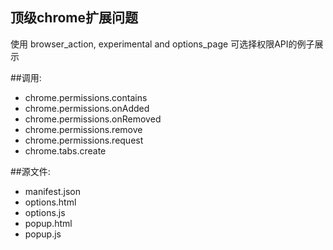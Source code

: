 顶级chrome扩展问题
--------------
使用 browser_action, experimental and options_page
可选择权限API的例子展示

##调用:
 - chrome.permissions.contains
 - chrome.permissions.onAdded
 - chrome.permissions.onRemoved
 - chrome.permissions.remove
 - chrome.permissions.request
 - chrome.tabs.create

##源文件:
 - manifest.json
 - options.html
 - options.js
 - popup.html
 - popup.js